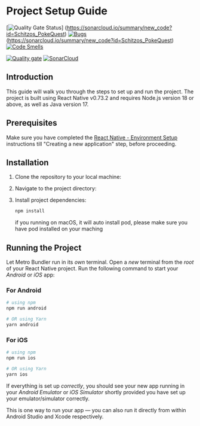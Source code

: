 # Project Setup Guide
[![Quality Gate Status](https://sonarcloud.io/api/project_badges/measure?project=Schitzos_PokeQuest&metric=alert_status)] (https://sonarcloud.io/summary/new_code?id=Schitzos_PokeQuest) [![Bugs](https://sonarcloud.io/api/project_badges/measure?project=Schitzos_PokeQuest&metric=bugs)](https://sonarcloud.io/summary/new_code?id=Schitzos_PokeQuest) (https://sonarcloud.io/summary/new_code?id=Schitzos_PokeQuest)[![Code Smells](https://sonarcloud.io/api/project_badges/measure?project=Schitzos_PokeQuest&metric=code_smells)](https://sonarcloud.io/summary/new_code?id=Schitzos_PokeQuest)

[![Quality gate](https://sonarcloud.io/api/project_badges/quality_gate?project=Schitzos_PokeQuest)](https://sonarcloud.io/summary/new_code?id=Schitzos_PokeQuest) [![SonarCloud](https://sonarcloud.io/images/project_badges/sonarcloud-black.svg)](https://sonarcloud.io/summary/new_code?id=Schitzos_PokeQuest)

## Introduction

This guide will walk you through the steps to set up and run the project. The project is built using React Native v0.73.2 and requires Node.js version 18 or above, as well as Java version 17.

## Prerequisites

Make sure you have completed the [React Native - Environment Setup](https://reactnative.dev/docs/environment-setup) instructions till "Creating a new application" step, before proceeding.

## Installation

1. Clone the repository to your local machine:
2. Navigate to the project directory:
3. Install project dependencies:

    ```bash
    npm install
    ```

   if you running on macOS, it will auto install pod, please make sure you have pod installed on your maching

## Running the Project

Let Metro Bundler run in its _own_ terminal. Open a _new_ terminal from the _root_ of your React Native project. Run the following command to start your _Android_ or _iOS_ app:

### For Android

```bash
# using npm
npm run android

# OR using Yarn
yarn android
```

### For iOS

```bash
# using npm
npm run ios

# OR using Yarn
yarn ios
```

If everything is set up _correctly_, you should see your new app running in your _Android Emulator_ or _iOS Simulator_ shortly provided you have set up your emulator/simulator correctly.

This is one way to run your app — you can also run it directly from within Android Studio and Xcode respectively.
